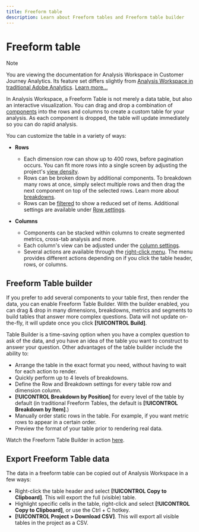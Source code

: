 ```yaml
---
title: Freeform table
description: Learn about Freeform tables and Freeform table builder
---
```


# Freeform table

>[!NOTE]
>
>You are viewing the documentation for Analysis Workspace in Customer Journey Analytics. Its feature set differs slightly from [Analysis Workspace in traditional Adobe Analytics](https://docs.adobe.com/content/help/en/analytics/analyze/analysis-workspace/home.html). [Learn more...](/help/getting-started/cja-aa.md)

In Analysis Workspace, a Freeform Table is not merely a data table, but also an interactive visualization. You can drag and drop a combination of [components](/help/components/overview.md) into the rows and columns to create a custom table for your analysis. As each component is dropped, the table will update immediately so you can do rapid analysis.

You can customize the table in a variety of ways:

* **Rows**
  * Each dimension row can show up to 400 rows, before pagination occurs. You can fit more rows into a single screen by adjusting the project's [view density](/help/analysis-workspace/build-workspace-project/view-density.md).
  * Rows can be broken down by additional components. To breakdown many rows at once, simply select multiple rows and then drag the next component on top of the selected rows. Learn more about [breakdowns](/help/components/dimensions/t-breakdown-fa.md).
  * Rows can be [filtered](/help/analysis-workspace/visualizations/freeform-table/pagination-filtering-sorting.md) to show a reduced set of items. Additional settings are available under [Row settings](/help/analysis-workspace/visualizations/freeform-table/column-row-settings/table-settings.md).

* **Columns**
  * Components can be stacked within columns to create segmented metrics, cross-tab analysis and more.
  * Each column's view can be adjusted under the [column settings](/help/analysis-workspace/visualizations/freeform-table/column-row-settings/column-settings.md).
  * Several actions are available through the [right-click menu](https://docs.adobe.com/content/help/en/analytics-learn/tutorials/analysis-workspace/building-freeform-tables/using-the-right-click-menu.html). The menu provides different actions depending on if you click the table header, rows, or columns.

## Freeform Table builder

If you prefer to add several components to your table first, then render the data, you can enable Freeform Table Builder. With the builder enabled, you can drag & drop in many dimensions, breakdowns, metrics and segments to build tables that answer more complex questions. Data will not update on-the-fly, it will update once you click **[!UICONTROL Build]**.

Table Builder is a time-saving option when you have a complex question to ask of the data, and you have an idea of the table you want to construct to answer your question. Other advantages of the table builder include the ability to:

* Arrange the table in the exact format you need, without having to wait for each action to render.
* Quickly perform up to 4 levels of breakdowns.
* Define the Row and Breakdown settings for every table row and dimension column.
* **[!UICONTROL Breakdown by Position]** for every level of the table by default (in traditional Freeform Tables, the default is **[!UICONTROL Breakdown by Item]**.)
* Manually order static rows in the table. For example, if you want metric rows to appear in a certain order.
* Preview the format of your table prior to rendering real data.

Watch the Freeform Table Builder in action [here](https://youtu.be/GUMWiJAmMGI).

## Export Freeform Table data

The data in a freeform table can be copied out of Analysis Workspace in a few ways:

* Right-click the table header and select **[!UICONTROL Copy to Clipboard]**. This will export the full (visible) table.
* Highlight specific cells in the table, right-click and select **[!UICONTROL Copy to Clipboard]**, or use the Ctrl + C hotkey.
* **[!UICONTROL Project > Download CSV]**. This will export all visible tables in the project as a CSV.
